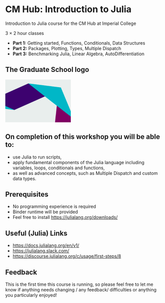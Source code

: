 # CM Hub: Introduction to Julia
Introduction to Julia course for the CM Hub at Imperial College

3 × 2 hour classes

* **Part 1:** Getting started, Functions, Conditionals, Data Structures
* **Part 2:** Packages, Plotting, Types, Multiple Dispatch
* **Part 3:** Benchmarking Julia, Linear Algebra, AutoDifferentiation

## The Graduate School logo
<img src="/readme-images/grad-school-logo.png">

## On completion of this workshop you will be able to:
* use Julia to run scripts,
* apply fundamental components of the Julia language including variables, loops, conditionals and functions,
* as well as advanced concepts, such as Multiple Dispatch and custom data types.

## Prerequisites
* No programming experience is required
* Binder runtime will be provided
* Feel free to install https://julialang.org/downloads/ 

## Useful (Julia) Links
* https://docs.julialang.org/en/v1/
* https://julialang.slack.com/
* https://discourse.julialang.org/c/usage/first-steps/8

## Feedback
This is the first time this course is running, so please feel free to let me know if anything needs changing / any feedback/ difficulties or anything you particularly enjoyed!